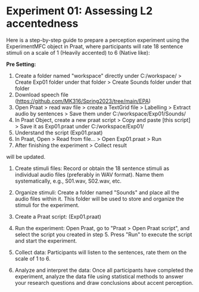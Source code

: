 # Experiment 01: Assessing L2 accentedness

Here is a step-by-step guide to prepare a perception experiment using the ExperimentMFC object in Praat, where participants will rate 18 sentence stimuli on a scale of 1 (Heavily accented) to 6 (Native like):

**Pre Setting:** 

1. Create a folder named "workspace" directly under C:/workspace/ > Create Exp01 folder under that folder > Create Sounds folder under that folder
2. Download speech file (https://github.com/MK316/Spring2023/tree/main/EPA)
3. Open Praat > read wav file > create a TextGrid file > Labelling > Extract audio by sentences > Save them under C:/workspace/Exp01/Sounds/
4. In Praat Object, create a new praat script > Copy and paste [this script] > Save it as Exp01.praat under C:/workspace/Exp01/
5. Understand the script (Exp01.praat)
6. In Praat, Open > Read from file... > Open Exp01.praat > Run
7. After finishing the experiment > Collect result

<More to do> will be updated.


1. Create stimuli files: Record or obtain the 18 sentence stimuli as individual audio files (preferably in WAV format). Name them systematically, e.g., S01.wav, S02.wav, etc.

2. Organize stimuli: Create a folder named "Sounds" and place all the audio files within it. This folder will be used to store and organize the stimuli for the experiment.

3. Create a Praat script: (Exp01.praat)
  
4. Run the experiment: Open Praat, go to "Praat > Open Praat script", and select the script you created in step 5. Press "Run" to execute the script and start the experiment.

5. Collect data: Participants will listen to the sentences, rate them on the scale of 1 to 6.

6. Analyze and interpret the data: Once all participants have completed the experiment, analyze the data file using statistical methods to answer your research questions and draw conclusions about accent perception.
